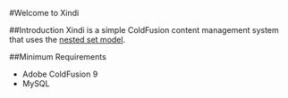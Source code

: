 #Welcome to Xindi

##Introduction
Xindi is a simple ColdFusion content management system that uses the [nested set model](http://en.wikipedia.org/wiki/Nested_set_model "Nested Set Model").

##Minimum Requirements
- Adobe ColdFusion 9
- MySQL